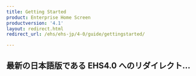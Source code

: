```yaml
---
title: Getting Started
product: Enterprise Home Screen
productversion: '4.1'
layout: redirect.html
redirect_url: /ehs/ehs-jp/4-0/guide/gettingstarted/

---
```


## 最新の日本語版である EHS4.0 へのリダイレクト...




